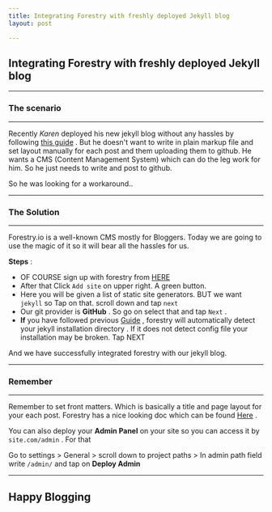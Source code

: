```yaml
---
title: Integrating Forestry with freshly deployed Jekyll blog
layout: post

---
```

## Integrating Forestry with freshly deployed Jekyll blog 

----------------------

### The scenario

----------

Recently *Karen* deployed his new jekyll blog without any hassles by following [this guide](https://eniamza.github.io/2020/05/23/deploy-your-jekyll-blog-without-console-and-gem-using-github.html) . But he doesn't want to write in plain markup file and set layout manually for each post and them uploading them to github. He wants a CMS (Content Management System) which can do the leg work for him. So he just needs to write and post to github. <br>

So he was looking for a workaround.. 

--------------------

### The Solution

-------------

Forestry.io is a well-known CMS mostly for Bloggers. Today we are going to use the magic of it so it will bear all the hassles for us. <br>

**Steps** :  

- OF COURSE sign up with forestry from [HERE](https://app.forestry.io/signup) 
- After that Click `Add site` on upper right. A green button.
- Here you will be given a list of static site generators. BUT we want `jekyll` so Tap on that. scroll down  and tap `next`
- Our git provider is **GitHub** . So go on select that and tap `Next` .
- **If** you have followed previous [Guide](https://eniamza.github.io/2020/05/23/deploy-your-jekyll-blog-without-console-and-gem-using-github.html) , forestry will automatically detect your jekyll installation directory . If it does not detect config file your installation may be broken. Tap NEXT

And we have successfully integrated forestry with our jekyll blog. <br>

----------------

### Remember 

----------------

Remember to set front matters. Which is basically a title and page layout for your each post. Forestry has a nice looking doc which can be found [Here](https://forestry.io/docs/settings/front-matter-templates/) . <br>

You can also deploy your **Admin Panel** on your site so you can access it by `site.com/admin` . For that <br>

Go to settings > General > scroll down to project paths > In admin path field write `/admin/` and tap on **Deploy Admin** 

-----------------------------------------

## Happy Blogging

